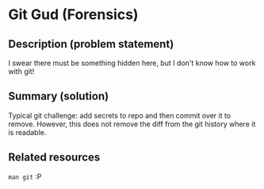# Git Gud (Forensics)

## Description (problem statement)

I swear there must be something hidden here, but I don't know how to work with git!

## Summary (solution)

Typical git challenge: add secrets to repo and then commit over it to remove.
However, this does not remove the diff from the git history where it is readable.

## Related resources

`man git` :P
